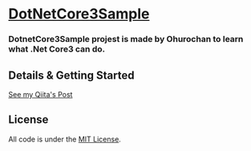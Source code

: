 [DotNetCore3Sample](https://github.com/Ohurochan/DotNetCore3Sample)
===========

### DotnetCore3Sample projest is made by Ohurochan to learn what .Net Core3 can do.

## Details & Getting Started

[See my Qiita's Post](https://qiita.com/Ohurochan/items/6c84657550396ab16043)

## License

All code is under the [MIT License](http://opensource.org/licenses/MIT).
